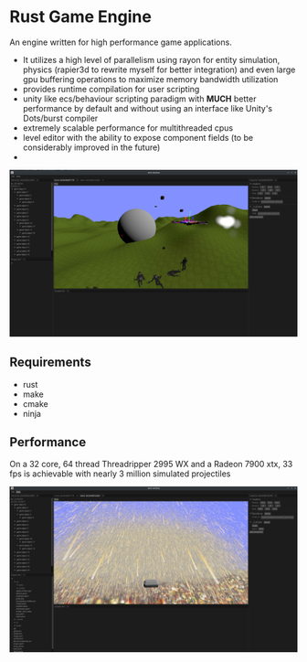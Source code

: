 # Rust Game Engine
An engine written for high performance game applications.
- It utilizes a high level of parallelism using rayon for entity simulation, physics (rapier3d to rewrite myself for better integration) and even large gpu buffering operations to maximize memory bandwidth utilization
- provides runtime compilation for user scripting
- unity like ecs/behaviour scripting paradigm with **MUCH** better performance by default and without using an interface like Unity's Dots/burst compiler
- extremely scalable performance for multithreaded cpus
- level editor with the ability to expose component fields (to be considerably improved in the future)
- 
![Editor](images/editor.png)

## Requirements
- rust
- make
- cmake
- ninja

## Performance
On a 32 core, 64 thread Threadripper 2995 WX and a Radeon 7900 xtx, 33 fps is achievable with nearly 3 million simulated projectiles

![2.7 million projectiles at 33 fps](images/perf.png)
